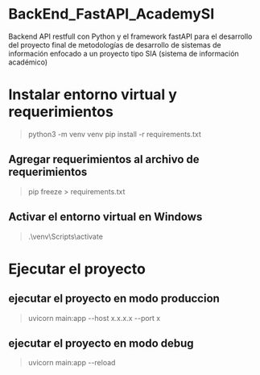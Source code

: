 # BackEnd_FastAPI_AcademySI
Backend API restfull con Python y el framework fastAPI para el desarrollo del proyecto final de metodologías de desarrollo de sistemas de información enfocado a un proyecto tipo SIA (sistema de información académico)


# Instalar entorno virtual y requerimientos
> python3 -m venv venv
> pip install -r requirements.txt

## Agregar requerimientos al archivo de requerimientos
> pip freeze > requirements.txt

## Activar el entorno virtual en Windows
> .\venv\Scripts\activate


# Ejecutar el proyecto
## ejecutar el proyecto en modo produccion
> uvicorn main:app --host x.x.x.x --port x

## ejecutar el proyecto en modo debug
> uvicorn main:app --reload 
